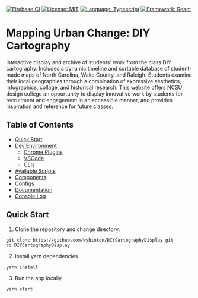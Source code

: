 [![Firebase CI](https://github.com/wyhinton/DIYCartographyDisplay/actions/workflows/firebase.js.yml/badge.svg)](https://github.com/wyhinton/DIYCartographyDisplay/actions/workflows/firebase.js.yml/badge.svg)
[![License: MIT](https://img.shields.io/badge/License-MIT-yellow.svg)](https://opensource.org/licenses/MIT)
[![Language: Typescript](https://badges.aleen42.com/src/typescript.svg)](https://badges.aleen42.com/src/typescript.svg)
[![Framework: React](https://badges.aleen42.com/src/react.svg)](https://badges.aleen42.com/src/react.svg)

# Mapping Urban Change: DIY Cartography

Interactive display and archive of students' work from the class DIY cartography. Includes a dynamic timeline and sortable database of student-made maps of North Carolina, Wake County, and Raleigh.
Students examine their local geographies through a combination of expressive aesthetics, infographics, collage, and historical research.
This website offers NCSU design college an opportunity to display innovative work by students for recruitment and engagement in an accessible manner, and provides
inspiration and reference for future classes.

## Table of Contents

- [Quick Start](#quick-start)
- [Dev Environment](#dev-environment)
  - [Chrome Plugins](#chrome-plugins)
  - [VSCode](#vs-code)
  - [CLIs](#clis)
- [Available Scripts](#available-scripts)
- [Components](#components)
- [Configs](#configs)
- [Documentation](#documentation)
- [Console Log](#console-logs)

## Quick Start

1. Clone the repository and change directory.

```
git clone https://github.com/wyhinton/DIYCartographyDisplay.git
cd DIYCartographyDisplay
```

2. Install yarn dependencies

```
yarn install
```

3. Run the app locally.

```
yarn start
```
